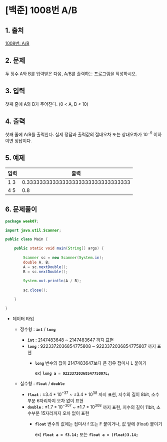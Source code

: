 # [백준] 1008번 A/B

## 1. 출처

[1008번: A/B](https://www.acmicpc.net/problem/1008)

## 2. 문제

두 정수 A와 B를 입력받은 다음, A/B를 출력하는 프로그램을 작성하시오.

## 3. 입력

첫째 줄에 A와 B가 주어진다. (0 < A, B < 10)

## 4. 출력

첫째 줄에 A/B를 출력한다. 실제 정답과 출력값의 절대오차 또는 상대오차가 $10^{-9}$ 이하이면 정답이다.

## 5. 예제

| 입력 | 출력 |
| --- | --- |
| 1 3 | 0.33333333333333333333333333333333 |
| 4 5 | 0.8 |

## 6. 문제풀이

```java
package week07;

import java.util.Scanner;

public class Main {

	public static void main(String[] args) {
		
		Scanner sc = new Scanner(System.in);
		double A, B;
		A = sc.nextDouble();
		B = sc.nextDouble();
		
		System.out.println(A / B);
		
		sc.close();

	}

}
```

- 데이터 타입
    - 정수형 : **`int`** / **`long`**
        - **`int`** : 2147483648 ~ 2147483647 까지 표현
        - **`long`** : 9223372036854775808 ~ 9223372036854775807 까지 표현
            - **`long`** 변수의 값이 2147483647보다 큰 경우 접미사 L 붙이기
                
                ex) **`long a = 9223372036854775807L;`**
                
    - 실수형 : **`float`** / **`double`**
        - **`float`** : $±3.4*10^{-37}$  ~ $±3.4*10^{38}$ 까지 표현, 지수의 길이 8bit, 소수부분 6자리까지 오차 없이 표현
        - **`double`** : $±1.7*10^{-307}$  ~ $±1.7*10^{308}$ 까지 표현, 지수의 길이 11bit, 소수부분 15자리까지 오차 없이 표현
            - **`float`** 변수의 값에는 접미사 f 또는 F 붙이거나, 값 앞에 (float) 붙이기
                
                ex) **`float a = f3.14;`** 또는 **`float a = (float)3.14;`**